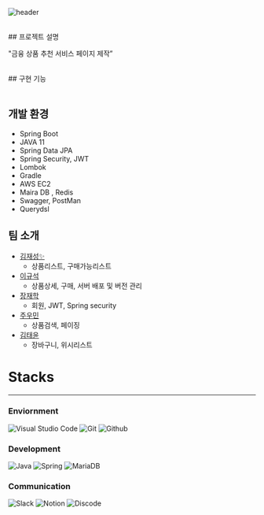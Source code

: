 ![header](https://capsule-render.vercel.app/api?type=cylinder&color=random&height=100&section=header&text=mini-project&fontSize=80)  


<br>
## 프로젝트 설명
<br>

"금융 상품 추천 서비스 페이지 제작”

<br>
## 구현 기능
<br>
<br>

## 개발 환경

- Spring Boot
- JAVA 11
- Spring Data JPA
- Spring Security, JWT
- Lombok
- Gradle
- AWS EC2
- Maira DB , Redis
- Swagger, PostMan
- Querydsl


## 팀 소개

- [김재성✨](https://github.com/kimjaeseong1)
  - 상품리스트, 구매가능리스트
- [이규석](https://github.com/cutegyuseok)
  - 상품상세, 구매, 서버 배포 및 버전 관리
- [장재학](https://github.com/superb-Jay)
  - 회원, JWT, Spring security
- [주우민](https://github.com/zoomin3022)
  - 상품검색, 페이징
- [김태윤](https://github.com/lala9663)
  - 장바구니, 위시리스트  


# Stacks
-------
### Enviornment
![Visual Studio Code](https://img.shields.io/badge/Visual%20Studio%20Code-007ACC?style=for-the-badge&logo=Visual%20Studio%20Code&logoColor=white)
![Git](https://img.shields.io/badge/Git-F05032?style=for-the-badge&logo=Git&logoColor=white)
![Github](https://img.shields.io/badge/GitHub-181717?style=for-the-badge&logo=GitHub&logoColor=white)             

### Development
![Java](https://img.shields.io/badge/Java-007396.svg?&style=for-the-badge&logo=Java&logoColor=white)
![Spring](https://img.shields.io/badge/Spring-6DB33F.svg?&style=for-the-badge&logo=Spring&logoColor=white)
![MariaDB](https://img.shields.io/badge/MariaDB-4479A1.svg?&style=for-the-badge&logo=MairaDB&logoColor=white)
 

### Communication
![Slack](https://img.shields.io/badge/Slack-4A154B?style=for-the-badge&logo=Slack&logoColor=white)
![Notion](https://img.shields.io/badge/Notion-000000?style=for-the-badge&logo=Notion&logoColor=white)
![Discode](https://img.shields.io/badge/Discord-5865F2?style=for-the-badge&logo=discord&logoColor=white)
